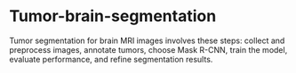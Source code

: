 # Tumor-brain-segmentation
Tumor segmentation for brain MRI images involves these steps: collect and preprocess images, annotate tumors, choose Mask R-CNN, train the model, evaluate performance, and refine segmentation results.
